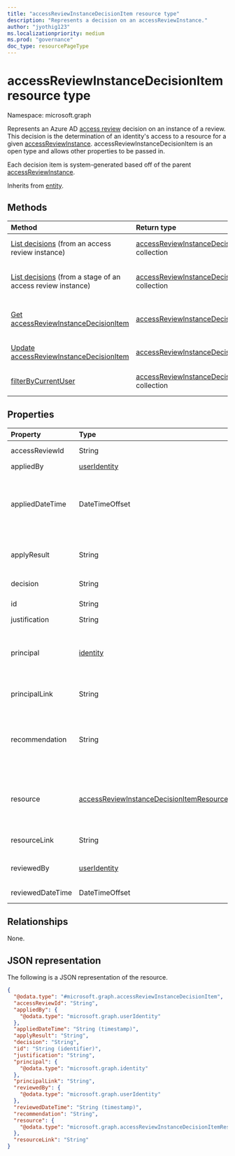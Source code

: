 ```yaml
---
title: "accessReviewInstanceDecisionItem resource type"
description: "Represents a decision on an accessReviewInstance."
author: "jyothig123"
ms.localizationpriority: medium
ms.prod: "governance"
doc_type: resourcePageType
---
```


# accessReviewInstanceDecisionItem resource type

Namespace: microsoft.graph

Represents an Azure AD [access review](accessreviewsv2-overview.md) decision on an instance of a review. This decision is the determination of an identity's access to a resource for a given [accessReviewInstance](accessreviewinstance.md). accessReviewInstanceDecisionItem is an open type and allows other properties to be passed in.

Each decision item is system-generated based off of the parent [accessReviewInstance](accessreviewinstance.md).

Inherits from [entity](../resources/entity.md).

## Methods
|Method|Return type|Description|
|:---|:---|:---|
|[List decisions](../api/accessreviewinstance-list-decisions.md) (from an access review instance) | [accessReviewInstanceDecisionItem](accessreviewinstancedecisionitem.md) collection | Get a list of the [accessReviewInstanceDecisionItem](../resources/accessreviewinstancedecisionitem.md) objects and their properties.|
|[List decisions](../api/accessreviewstage-list-decisions.md) (from a stage of an access review instance)|[accessReviewInstanceDecisionItem](../resources/accessreviewinstancedecisionitem.md) collection|Get a list of the [accessReviewInstanceDecisionItem](../resources/accessreviewinstancedecisionitem.md) objects for a stage of an acecss review instance.|
|[Get accessReviewInstanceDecisionItem](../api/accessreviewinstancedecisionitem-get.md)|[accessReviewInstanceDecisionItem](../resources/accessreviewinstancedecisionitem.md)|Read the properties and relationships of an [accessReviewInstanceDecisionItem](../resources/accessreviewinstancedecisionitem.md) object.|
|[Update accessReviewInstanceDecisionItem](../api/accessreviewinstancedecisionitem-update.md)|[accessReviewInstanceDecisionItem](../resources/accessreviewinstancedecisionitem.md)|Update the properties of an [accessReviewInstanceDecisionItem](../resources/accessreviewinstancedecisionitem.md) object.|
|[filterByCurrentUser](../api/accessreviewinstancedecisionitem-filterbycurrentuser.md)|[accessReviewInstanceDecisionItem](../resources/accessreviewinstancedecisionitem.md) collection|Returns the decision items for which the calling user is the reviewer.|

## Properties
|Property|Type|Description|
|:---|:---|:---|
|accessReviewId|String|The identifier of the accessReviewInstance parent. Supports `$select`. Read-only.|
|appliedBy|[userIdentity](../resources/useridentity.md)|The identifier of the user who applied the decision. Read-only.|
|appliedDateTime|DateTimeOffset|The timestamp when the approval decision was applied.`00000000-0000-0000-0000-000000000000` if the assigned reviewer hasn't applied the decision or it was automatically applied. The DatetimeOffset type represents date and time information using ISO 8601 format and is always in UTC time. For example, midnight UTC on Jan 1, 2014 is `2014-01-01T00:00:00Z`.  Supports `$select`. Read-only.|
|applyResult|String|The result of applying the decision. Possible values: `New`, `AppliedSuccessfully`, `AppliedWithUnknownFailure`, `AppliedSuccessfullyButObjectNotFound` and `ApplyNotSupported`. Supports `$select`, `$orderby`, and `$filter` (`eq` only). Read-only.|
|decision|String|Result of the review. Possible values: `Approve`, `Deny`, `NotReviewed`, or `DontKnow`. Supports `$select`, `$orderby`, and `$filter` (`eq` only). |
|id|String| The identifier of the decision. Inherited from [entity](../resources/entity.md). Supports `$select`. Read-only.|
|justification|String|Justification left by the reviewer when they made the decision.|
|principal|[identity](../resources/identity.md)|Every decision item in an access review represents a principal's access to a resource. This property represents details of the principal. For example, if a decision item represents access of User "Bob" to Group "Sales" - The principal is "Bob" and the resource is "Sales". Principals can be of two types - userIdentity and servicePrincipalIdentity. Supports `$select`. Read-only.|
|principalLink|String|A link to the principal object. For example, `https://graph.microsoft.com/v1.0/users/a6c7aecb-cbfd-4763-87ef-e91b4bd509d9`. Read-only.|
|recommendation|String|A system-generated recommendation for the approval decision based off last interactive sign-in to tenant. Recommend approve if sign-in is within thirty days of start of review. Recommend deny if sign-in is greater than thirty days of start of review. Recommendation not available otherwise. Possible values: `Approve`, `Deny`, or `NoInfoAvailable`. Supports `$select`, `$orderby`, and `$filter` (`eq` only). Read-only.|
|resource|[accessReviewInstanceDecisionItemResource](../resources/accessreviewinstancedecisionitemresource.md)|Every decision item in an access review represents a principal's access to a resource. This property represents details of the resource. For example, if a decision item represents access of User "Bob" to Group "Sales" - The principal is Bob and the resource is "Sales". Resources can be of multiple types. See [accessReviewInstanceDecisionItemResource](../resources/accessreviewinstancedecisionitemresource.md). Read-only.|
|resourceLink|String|A link to the resource. For example, `https://graph.microsoft.com/v1.0/servicePrincipals/c86300f3-8695-4320-9f6e-32a2555f5ff8`. Supports `$select`. Read-only.|
|reviewedBy|[userIdentity](../resources/useridentity.md)| The identifier of the reviewer.`00000000-0000-0000-0000-000000000000` if the assigned reviewer hasn't reviewed. Supports `$select`. Read-only.|
|reviewedDateTime|DateTimeOffset| The timestamp when the review decision occurred. Supports `$select`. Read-only.|

## Relationships
None.

## JSON representation
The following is a JSON representation of the resource.
<!-- {
  "blockType": "resource",
  "keyProperty": "id",
  "@odata.type": "microsoft.graph.accessReviewInstanceDecisionItem",
  "baseType": "microsoft.graph.entity",
  "openType": true
}
-->
``` json
{
  "@odata.type": "#microsoft.graph.accessReviewInstanceDecisionItem",
  "accessReviewId": "String",
  "appliedBy": {
    "@odata.type": "microsoft.graph.userIdentity"
  },
  "appliedDateTime": "String (timestamp)",
  "applyResult": "String",
  "decision": "String",
  "id": "String (identifier)",
  "justification": "String",
  "principal": {
    "@odata.type": "microsoft.graph.identity"
  },
  "principalLink": "String",
  "reviewedBy": {
    "@odata.type": "microsoft.graph.userIdentity"
  },
  "reviewedDateTime": "String (timestamp)",
  "recommendation": "String",
  "resource": {
    "@odata.type": "microsoft.graph.accessReviewInstanceDecisionItemResource"
  },
  "resourceLink": "String"
}
```
